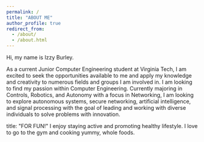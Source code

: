 ```yaml
---
permalink: /
title: "ABOUT ME"
author_profile: true
redirect_from: 
  - /about/
  - /about.html
---
```


Hi, my name is Izzy Burley.

As a current Junior Computer Engineering student at Virginia Tech, I am excited to seek the opportunities available to me and apply my knowledge and creativity to numerous fields and groups I am involved in. 
I am looking to find my passion within Computer Engineering. 
Currently majoring in Controls, Robotics, and Autonomy with a focus in Networking, I am looking to explore autonomous systems, secure networking, artificial intelligence, and signal processing with the goal of leading and working with diverse individuals to solve problems with innovation.

title: "FOR FUN!"
I enjoy staying active and promoting healthy lifestyle. I love to go to the gym and cooking yummy, whole foods. 




































